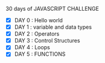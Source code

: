 30 days of JAVASCRIPT CHALLENGE
 -[x] DAY 0 : Hello world
 -[x] DAY 1 : variable and data types 
 -[x] DAY 2 : Operators
 -[x] DAY 3 : Control Structures
 -[x] DAY 4 : Loops
 -[x] DAY 5 : FUNCTIONS
